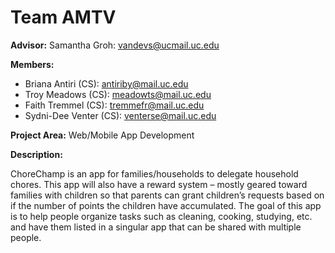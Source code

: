 # Team AMTV 
**Advisor:** Samantha Groh: vandevs@ucmail.uc.edu

**Members:**
- Briana Antiri (CS): antiriby@mail.uc.edu
- Troy Meadows (CS): meadowts@mail.uc.edu
- Faith Tremmel (CS): tremmefr@mail.uc.edu
- Sydni-Dee Venter (CS): venterse@mail.uc.edu

**Project Area:** Web/Mobile App Development

**Description:**

ChoreChamp is an app for families/households to delegate household chores. This app will also have a reward system – mostly geared toward families with children so that parents can grant children’s requests based on if the number of points the children have accumulated. The goal of this app is to help people organize tasks such as cleaning, cooking, studying, etc. and have them listed in a singular app that can be shared with multiple people. 
